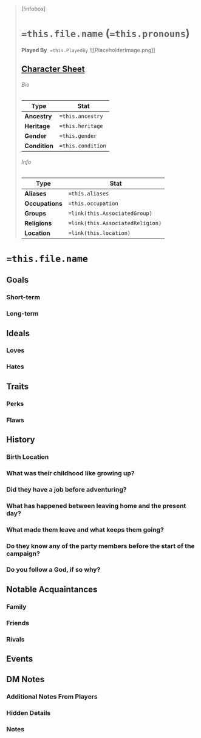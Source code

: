   

> [!infobox]
> # `=this.file.name` (`=this.pronouns`)
> **Played By**  `=this.PlayedBy`
> ![[PlaceholderImage.png]]
> ## [Character Sheet](https://www.dndbeyond.com)
> ###### Bio
> Type |  Stat |
> ---|---|
> **Ancestry** | `=this.ancestry` |
> **Heritage** | `=this.heritage` |
> **Gender** | `=this.gender` |
> **Condition** | `=this.condition` |
> ###### Info
> Type |  Stat |
> ---|---|
> **Aliases** | `=this.aliases` |
> **Occupations** | `=this.occupation` |
> **Groups** | `=link(this.AssociatedGroup)` |
> **Religions** | `=link(this.AssociatedReligion)` |
> **Location** | `=link(this.location)` |
  

# **`=this.file.name`**
## Goals
### Short-term


### Long-term

  
  

## Ideals

### Loves

  
  

### Hates

  
  

## Traits

### Perks

  
  

### Flaws

  
  

## History

### Birth Location

  
  

### What was their childhood like growing up?

  
  

### Did they have a job before adventuring?

  
  

### What has happened between leaving home and the present day?

  
  

### What made them leave and what keeps them going?

  
  

### Do they know any of the party members before the start of the campaign?

  
  

### Do you follow a God, if so why?

  
  

## Notable Acquaintances

### Family

  
  

### Friends

  
  

### Rivals

  
  

## Events

  
  

## DM Notes

### Additional Notes From Players

  
  

### Hidden Details

  
  

### Notes